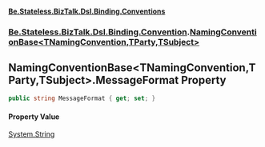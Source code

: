#### [Be.Stateless.BizTalk.Dsl.Binding.Conventions](README.md 'README')
### [Be.Stateless.BizTalk.Dsl.Binding.Convention](Be.Stateless.BizTalk.Dsl.Binding.Convention.md 'Be.Stateless.BizTalk.Dsl.Binding.Convention').[NamingConventionBase&lt;TNamingConvention,TParty,TSubject&gt;](NamingConventionBase_TNamingConvention,TParty,TSubject_.md 'Be.Stateless.BizTalk.Dsl.Binding.Convention.NamingConventionBase<TNamingConvention,TParty,TSubject>')

## NamingConventionBase<TNamingConvention,TParty,TSubject>.MessageFormat Property

```csharp
public string MessageFormat { get; set; }
```

#### Property Value
[System.String](https://docs.microsoft.com/en-us/dotnet/api/System.String 'System.String')